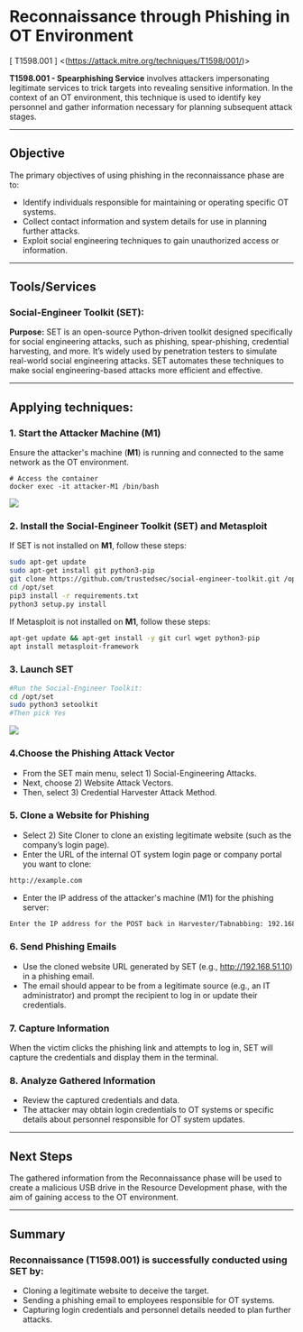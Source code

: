 # Reconnaissance through Phishing in OT Environment
[ T1598.001 ] <(https://attack.mitre.org/techniques/T1598/001/)> 


**T1598.001 - Spearphishing Service** involves attackers impersonating legitimate services to trick targets into revealing sensitive information. In the context of an OT environment, this technique is used to identify key personnel and gather information necessary for planning subsequent attack stages.

---

## Objective

The primary objectives of using phishing in the reconnaissance phase are to:
- Identify individuals responsible for maintaining or operating specific OT systems.
- Collect contact information and system details for use in planning further attacks.
- Exploit social engineering techniques to gain unauthorized access or information.

---
## Tools/Services
### Social-Engineer Toolkit (SET):

**Purpose:** SET is an open-source Python-driven toolkit designed specifically for social engineering attacks, such as phishing, spear-phishing, credential harvesting, and more. It’s widely used by penetration testers to simulate real-world social engineering attacks. SET automates these techniques to make social engineering-based attacks more efficient and effective.

---
## Applying techniques:
### 1. Start the Attacker Machine (M1)

Ensure the attacker's machine (**M1**) is running and connected to the same network as the OT environment.
```
# Access the container
docker exec -it attacker-M1 /bin/bash
```
![](https://drive.google.com/uc?export=view&id=1l7pXqzE4y-KWR-77duJ_PZMlppS-H9Hn)

### 2. Install the Social-Engineer Toolkit (SET) and Metasploit

If SET is not installed on **M1**, follow these steps:

```bash
sudo apt-get update
sudo apt-get install git python3-pip
git clone https://github.com/trustedsec/social-engineer-toolkit.git /opt/set
cd /opt/set
pip3 install -r requirements.txt
python3 setup.py install
```
If Metasploit is not installed on **M1**, follow these steps:
```bash
apt-get update && apt-get install -y git curl wget python3-pip
apt install metasploit-framework
```

### 3. Launch SET



```bash
#Run the Social-Engineer Toolkit:
cd /opt/set
sudo python3 setoolkit
#Then pick Yes
```
![](https://drive.google.com/uc?export=view&id=1sOZpeQ8Z6xW4v8F7xX8SCsBvm8Gc77LA)

### 4.Choose the Phishing Attack Vector

- From the SET main menu, select 1) Social-Engineering Attacks.
- Next, choose 2) Website Attack Vectors.
- Then, select 3) Credential Harvester Attack Method.
  
### 5. Clone a Website for Phishing
- Select 2) Site Cloner to clone an existing legitimate website (such as the company’s login page).
- Enter the URL of the internal OT system login page or company portal you want to clone:
```bash
http://example.com
```

- Enter the IP address of the attacker's machine (M1) for the phishing server:
```bash
Enter the IP address for the POST back in Harvester/Tabnabbing: 192.168.51.10
```
### 6. Send Phishing Emails
- Use the cloned website URL generated by SET (e.g., http://192.168.51.10) in a phishing email.
- The email should appear to be from a legitimate source (e.g., an IT administrator) and prompt the recipient to log in or update their credentials.

### 7. Capture Information
When the victim clicks the phishing link and attempts to log in, SET will capture the credentials and display them in the terminal.

### 8. Analyze Gathered Information
- Review the captured credentials and data.
- The attacker may obtain login credentials to OT systems or specific details about personnel responsible for OT system updates.

---

## Next Steps
The gathered information from the Reconnaissance phase will be used to create a malicious USB drive in the Resource Development phase, with the aim of gaining access to the OT environment.

---
## Summary
### Reconnaissance (T1598.001) is successfully conducted using SET by:

- Cloning a legitimate website to deceive the target.
- Sending a phishing email to employees responsible for OT systems.
- Capturing login credentials and personnel details needed to plan further attacks.
